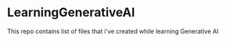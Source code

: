 # LearningGenerativeAI
This repo contains list of files that i've created while learning Generative AI
